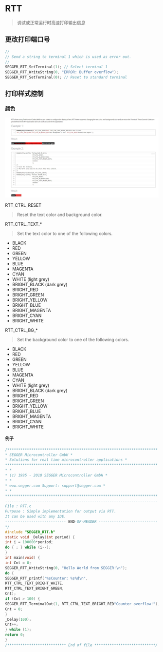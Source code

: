 # RTT
> 调试或正常运行时高速打印输出信息

## 更改打印端口号

```C
//
// Send a string to terminal 1 which is used as error out.
//
SEGGER_RTT_SetTerminal(1); // Select terminal 1
SEGGER_RTT_WriteString(0, "ERROR: Buffer overflow");
SEGGER_RTT_SetTerminal(0); // Reset to standard terminal
```

## 打印样式控制

### 颜色

![颜色](./pic/颜色.jpg)

RTT_CTRL_RESET
> Reset the text color and background color.

RTT_CTRL_TEXT_*
> Set the text color to one of the following colors.

- BLACK
- RED
- GREEN
- YELLOW
- BLUE
- MAGENTA
- CYAN
- WHITE (light grey)
- BRIGHT_BLACK (dark grey)
- BRIGHT_RED
- BRIGHT_GREEN
- BRIGHT_YELLOW
- BRIGHT_BLUE
- BRIGHT_MAGENTA
- BRIGHT_CYAN
- BRIGHT_WHITE

RTT_CTRL_BG_*
> Set the background color to one of the following colors.

- BLACK
- RED
- GREEN
- YELLOW
- BLUE
- MAGENTA
- CYAN
- WHITE (light grey)
- BRIGHT_BLACK (dark grey)
- BRIGHT_RED
- BRIGHT_GREEN
- BRIGHT_YELLOW
- BRIGHT_BLUE
- BRIGHT_MAGENTA
- BRIGHT_CYAN
- BRIGHT_WHITE

#### 例子
```C
/*********************************************************************
* SEGGER Microcontroller GmbH *
* Solutions for real time microcontroller applications *
**********************************************************************
* *
* (c) 1995 - 2018 SEGGER Microcontroller GmbH *
* *
* www.segger.com Support: support@segger.com *
* *
**********************************************************************
----------------------------------------------------------------------
File : RTT.c
Purpose : Simple implementation for output via RTT.
It can be used with any IDE.
---------------------------- END-OF-HEADER ---------------------------
*/
#include "SEGGER_RTT.h"
static void _Delay(int period) {
int i = 100000*period;
do { ; } while (i--);
}
int main(void) {
int Cnt = 0;
SEGGER_RTT_WriteString(0, "Hello World from SEGGER!\n");
do {
SEGGER_RTT_printf("%sCounter: %s%d\n",
RTT_CTRL_TEXT_BRIGHT_WHITE,
RTT_CTRL_TEXT_BRIGHT_GREEN,
Cnt);
if (Cnt > 100) {
SEGGER_RTT_TerminalOut(1, RTT_CTRL_TEXT_BRIGHT_RED"Counter overflow!");
Cnt = 0;
}
_Delay(100);
Cnt++;
} while (1);
return 0;
}
/*************************** End of file ****************************/
```
